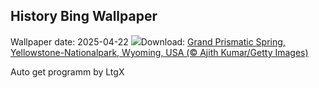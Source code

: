 ## History Bing Wallpaper
Wallpaper date: 2025-04-22
![](https://www.bing.com/th?id=OHR.YellowstoneSpring_DE-DE2924046360_UHD.jpg&w=1000)Download: [Grand Prismatic Spring, Yellowstone-Nationalpark, Wyoming, USA (© Ajith Kumar/Getty Images)](https://www.bing.com/th?id=OHR.YellowstoneSpring_DE-DE2924046360_UHD.jpg)

Auto get programm by LtgX
